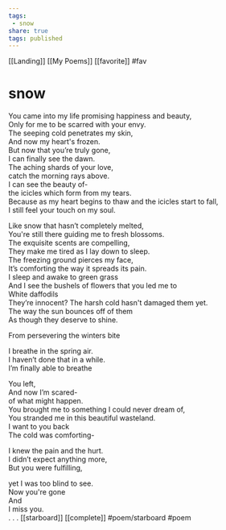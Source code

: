 ```yaml
---
tags:
 - snow
share: true
tags: published
---
```


[[Landing]]  [[My Poems]] [[favorite]] #fav
# snow  

You came into my life promising happiness and beauty,  
Only for me to be scarred with your envy.  
The seeping cold penetrates my skin,  
And now my heart's frozen.  
But now that you’re truly gone,  
I can finally see the dawn.  
The aching shards of your love,  
catch the morning rays above.  
I can see the beauty of-  
the icicles which form from my tears.  
Because as my heart begins to thaw
and the icicles start to fall,  
I still feel your touch on my soul.

  
Like snow that hasn’t completely melted,  
You're still there guiding me to fresh blossoms.  
The exquisite scents are compelling,  
They make me tired as I lay down to sleep.  
The freezing ground pierces my face,  
It’s comforting the way it spreads its pain.  
I sleep and awake to green grass   
And I see the bushels of flowers that you led me to   
White daffodils   
They’re innocent? The harsh cold hasn't damaged them yet.  
The way the sun bounces off of them   
As though they deserve to shine.

From persevering the winters bite

I breathe in the spring air.  
I haven’t done that in a while.  
I’m finally able to breathe

  
You left,  
And now I’m scared-  
of what might happen.  
You brought me to something I could never dream of,  
You stranded me in this beautiful wasteland.  
I want to you back   
The cold was comforting-

I knew the pain and the hurt.  
I didn’t expect anything more,  
But you were fulfilling,

yet I was too blind to see.  
Now you're gone  
And   
I miss you.  
.
.
.
 [[starboard]] [[complete]] #poem/starboard #poem 